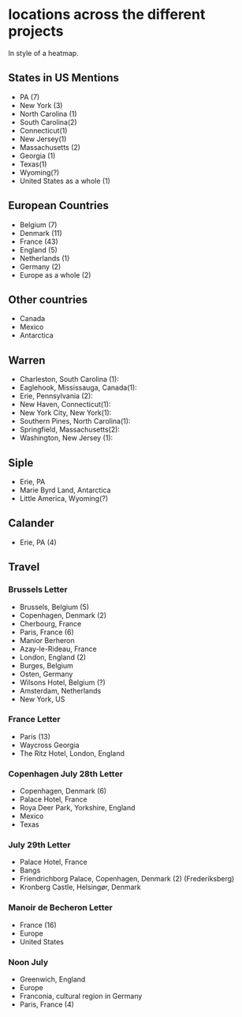 # locations across the different projects

In style of a heatmap.

## States in US Mentions
- PA (7)
- New York (3)
- North Carolina (1)
- South Carolina(2)
- Connecticut(1)
- New Jersey(1)
- Massachusetts (2)
- Georgia (1)
- Texas(1)
- Wyoming(?)
- United States as a whole (1)

## European Countries
- Belgium (7)
- Denmark (11)
- France (43)
- England (5)
- Netherlands (1)
- Germany (2)
- Europe as a whole (2)

## Other countries
- Canada
- Mexico
- Antarctica

## Warren
- Charleston, South Carolina (1):
- Eaglehook, Mississauga, Canada(1):
- Erie, Pennsylvania (2):
- New Haven, Connecticut(1):
- New York City, New York(1):
- Southern Pines, North Carolina(1):
- Springfield, Massachusetts(2):
- Washington, New Jersey (1):

## Siple
- Erie, PA
- Marie Byrd Land, Antarctica
- Little America, Wyoming(?)

## Calander

- Erie, PA (4)

## Travel
### Brussels Letter
- Brussels, Belgium (5)
- Copenhagen, Denmark (2)
- Cherbourg, France
- Paris, France (6)
- Manior Berheron
- Azay-le-Rideau, France
- London, England (2)
- Burges, Belgium
- Osten, Germany
- Wilsons Hotel, Belgium (?)
- Amsterdam, Netherlands
- New York, US

### France Letter

- Paris (13)
- Waycross Georgia
- The Ritz Hotel, London, England

### Copenhagen July 28th Letter

- Copenhagen, Denmark (6)
- Palace Hotel, France
- Roya Deer Park, Yorkshire, England
- Mexico
- Texas

### July 29th Letter

- Palace Hotel, France
- Bangs
- Friendrichborg Palace, Copenhagen, Denmark (2) (Frederiksberg)
- Kronberg Castle, Helsingør, Denmark

### Manoir de Becheron Letter

- France (16)
- Europe
- United States

### Noon July

- Greenwich, England
- Europe
- Franconia, cultural region in Germany
- Paris, France (4)